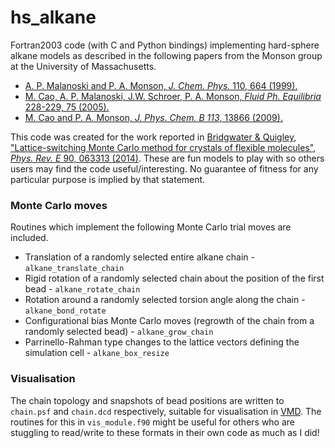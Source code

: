 # hs_alkane
Fortran2003 code (with C and Python bindings) implementing hard-sphere alkane models as described in the following papers from
the Monson group at the University of Massachusetts.

* [A. P. Malanoski and P. A. Monson, *J. Chem. Phys.* 110, 664 (1999).](https://aip.scitation.org/doi/10.1063/1.478123)
* [M. Cao, A. P. Malanoski, J.W. Schroer, P. A. Monson, *Fluid Ph. Equilibria* 228-229, 75 (2005).](https://pubs.acs.org/doi/abs/10.1021/jp902887w)
* [M. Cao and P. A. Monson, *J. Phys. Chem. B 113*, 13866 (2009).](https://www.sciencedirect.com/science/article/pii/S0378381204003796)

This code was created for the work reported in [Bridgwater & Quigley, "Lattice-switching Monte Carlo method for crystals of flexible 
molecules", *Phys. Rev. E* 90, 063313 (2014)](https://journals.aps.org/pre/abstract/10.1103/PhysRevE.90.063313). These are fun models to
play with so others users may find the code useful/interesting. No guarantee of fitness for any particular purpose is implied by 
that statement.

### Monte Carlo moves

Routines which implement the following Monte Carlo trial moves are included.

* Translation of a randomly selected entire alkane chain - `alkane_translate_chain`
* Rigid rotation of a randomly selected chain about the position of the first bead - `alkane_rotate_chain`
* Rotation around a randomly selected torsion angle along the chain - `alkane_bond_rotate`
* Configurational bias Monte Carlo moves (regrowth of the chain from a randomly selected bead) - `alkane_grow_chain`
* Parrinello-Rahman type changes to the lattice vectors defining the simulation cell - `alkane_box_resize`

### Visualisation

The chain topology and snapshots of bead positions are written to `chain.psf` and `chain.dcd` respectively, suitable for visualisation in [VMD](http://www.ks.uiuc.edu/Research/vmd/). The routines for this in `vis_module.f90` might be useful for others who are stuggling to read/write to these formats in their own code as much as I did!
